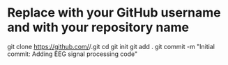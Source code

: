 # Replace <username> with your GitHub username and <repository-name> with your repository name
git clone https://github.com/<username>/<repository-name>.git
cd <repository-name>
git init
git add .
git commit -m "Initial commit: Adding EEG signal processing code"
